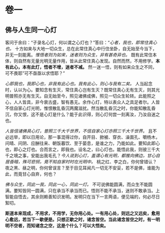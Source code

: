 # 卷一

## 佛与人生同一心灯

客问于余曰：“子录名心灯，何以谓之心灯也？”答曰：“*心者，我也，即常住真心也。* 十方如来与大地一切众生，总在此常住真心中行住坐卧，自无始至今当下，并无一刻能离。*惟悟者则为如来，迷者则为众生，非有甚奇异也。* 既有此常住本体，则自然有无量光明无量作用，皆从此常住真心发现。自然而然，不用修学。__本有此心，本有此灯，悟者不增，迷者不减。__ 然一迷一悟，则有如来众生之不同，可不畏耶”可不亟亟以求悟耶？”

*心即我也，我即心也，非我有此心也。我有此心，则心与我有二矣。* 人当起念时，认以为心。要知念有生灭，常住真心岂有生灭？既常住真心无有生灭，则其光明普照亦无有生灭。自无始至今，照见诸佛成佛，照见一切众生轮转。此能照之心，人人皆具，非今衰古盛，智有愚无。余作心灯，特以表众人之具足者尔。人皆不信自家心灯光明，惟恨散乱昏沉两魔滋扰。然当散乱昏沉之时，你能知散乱昏沉，你又恨，这不是心灯是什么？能于此识得，则心灯何尝一刻离汝，乃汝自迷之也。

*人皆信诸佛具心灯，普照三千大千世界，不信自家心灯亦照三千大千世界。* 且不必远举，即以日用论，那一事混得过你，自开目、掀被、穿衣、澡面孔、嚼杨木，问晴、问阴、应酬往来、朝饭暮饮、至于晏息，是谁之力，乃能如此。要知此即心也，即心之灯也。合而言之，即我也。设名之，曰心灯也。能悟此我，则彼三千大千之境之事，安能出我毛孔？*今人说到心灯，盖谓心有光明，都推向佛边，甘心自居昏暗，殊可悲悯，竟不知自家时时在光明中。* 桃之红、李之白，你何曾错认？夜之黑、昼之明，你何曾误言？至于目见耳闻凡一切无不安妥，若不是佛，谁能为此，而竟甘心自弃，何也？

*佛与众生，同此一我，同此一心，同此一灯。* 不可说佛能圆满，而众生不能圆满。要知皆同一圆满，只在承当不承当而已。悟则不能不承当，迷则不敢承当。上智能自悟去，其余则赖善知识发明。发明只在当下一言两语，便见端的，何必尽日絮叨。

__斯道本来现成，不用求，不用学，无你用心处。一有用心处，则远之又远矣，愈用心愈远，若当下一歇便是。只想正歇之时，诸念皆空。当此诸念皆空之时，有一明明不空者，而知诸念之空，这是个什么？可以大悟矣。__
